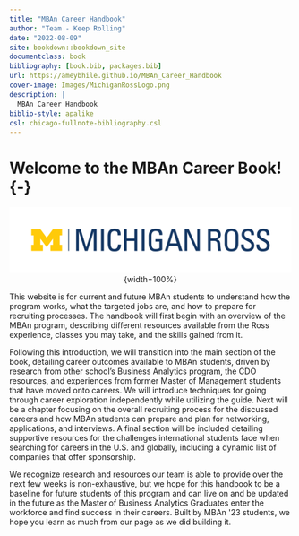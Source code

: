 ```yaml
--- 
title: "MBAn Career Handbook"
author: "Team - Keep Rolling"
date: "2022-08-09"
site: bookdown::bookdown_site
documentclass: book
bibliography: [book.bib, packages.bib]
url: https://ameybhile.github.io/MBAn_Career_Handbook
cover-image: Images/MichiganRossLogo.png
description: |
  MBAn Career Handbook 
biblio-style: apalike
csl: chicago-fullnote-bibliography.csl
---
```

# Welcome to the MBAn Career Book! {-}

<center>

![](Images/MichiganRosslogo.png){width=100%}

</center>

This website is for current and future MBAn students to understand how the program works, what the targeted jobs are, and how to prepare for recruiting processes. The handbook will first begin with an overview of the MBAn program, describing different resources available from the Ross experience, classes you may take, and the skills gained from it. 

Following this introduction, we will transition into the main section of the book, detailing career outcomes available to MBAn students, driven by research from other school’s Business Analytics program, the CDO resources, and experiences from former Master of Management students that have moved onto careers. We will introduce techniques for going through career exploration independently while utilizing the guide. Next will be a chapter focusing on the overall recruiting process for the discussed careers and how MBAn students can prepare and plan for networking, applications, and interviews. A final section will be included detailing supportive resources for the challenges international students face when searching for careers in the U.S. and globally, including a dynamic list of companies that offer sponsorship. 

We recognize research and resources our team is able to provide over the next few weeks is non-exhaustive, but we hope for this handbook to be a baseline for future students of this program and can live on and be updated in the future as the Master of Business Analytics Graduates enter the workforce and find success in their careers. Built by MBAn '23 students, we hope you learn as much from our page as we did building it.
